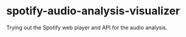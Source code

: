 # spotify-audio-analysis-visualizer
Trying out the Spotify web player and API for the audio analysis.

